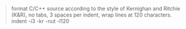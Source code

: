 > format C/C++ source according to the style of Kernighan and Ritchie (K&R), no tabs, 3 spaces per indent, wrap lines at 120 characters.
indent -i3 -kr -nut -l120

